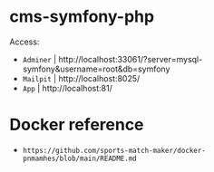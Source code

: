 # cms-symfony-php


Access:

- `Adminer` | http://localhost:33061/?server=mysql-symfony&username=root&db=symfony
- `Mailpit` | http://localhost:8025/
- `App` | http://localhost:81/


# Docker reference
- `https://github.com/sports-match-maker/docker-pnmamhes/blob/main/README.md`